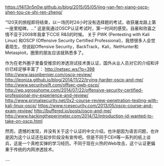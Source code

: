 https://f4l13n5n0w.github.io/blog/2015/05/05/jing-yan-fen-xiang-oscp-shen-tou-ce-shi-ren-zheng/

“120天的旅程即将结束，以一场历时24小时没有选择题的考试，收获屠龙路上第一座里程碑。…” 这是我通过OSCP认证考试时，第一时间的感受。自豪和欣喜之情不亚于2008年我拿下CCIE R&S的时候。 关于 PWK (Pentesting with Kali Linux) 和OSCP (Offensive Security Certified Professional)，我想很多人会觉着陌生。但说起Offensive Security，BackTrack，Kali，NetHunter和Metasploit，圈里的朋友应该就熟悉多了。



作为在老外圈子里备受推崇的渗透测试技术类认证，国外从业人员对它的介绍和评价已经足够丰富了：
http://netsec.ws/?p=398
http://www.jasonbernier.com/oscp-review/
http://leonjza.github.io/blog/2014/11/22/trying-harder-oscp-and-me/
http://www.securitysift.com/offsec-pwb-oscp/
http://wp.sgrosshome.com/2014/07/22/offensive-security-certified-professional-my-experience-and-review/
http://www.primalsecurity.net/0x2-course-review-penetration-testing-with-kali-linux-oscp/
https://www.rcesecurity.com/2013/05/oscp-course-and-exam-review/
http://buffered.io/posts/oscp-and-me/
http://www.hackingtheperimeter.com/2014/12/introduction-id-wanted-to-take-on-oscp.html

然而，遗憾的发现，并没有关于这个认证的中文介绍。也许是因为语言问题，也许是因为这个认证还在起步阶段没有宣传吧。但是不同于CEH等一系列的纸上谈兵，这是一个真枪实弹的学习经历。不同于现在火热的Web攻击，这个认证更偏重于传统的内网渗透技术。

....